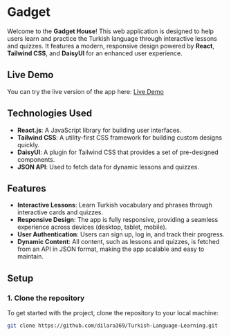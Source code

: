 # Gadget 

Welcome to the **Gadget House**! This web application is designed to help users learn and practice the Turkish language through interactive lessons and quizzes. It features a modern, responsive design powered by **React**, **Tailwind CSS**, and **DaisyUI** for an enhanced user experience.

## Live Demo

You can try the live version of the app here: [Live Demo](https://zippy-cocada-21cef3.netlify.app/)

## Technologies Used

- **React.js**: A JavaScript library for building user interfaces.
- **Tailwind CSS**: A utility-first CSS framework for building custom designs quickly.
- **DaisyUI**: A plugin for Tailwind CSS that provides a set of pre-designed components.
- **JSON API**: Used to fetch data for dynamic lessons and quizzes.

## Features

- **Interactive Lessons**: Learn Turkish vocabulary and phrases through interactive cards and quizzes.
- **Responsive Design**: The app is fully responsive, providing a seamless experience across devices (desktop, tablet, mobile).
- **User Authentication**: Users can sign up, log in, and track their progress.
- **Dynamic Content**: All content, such as lessons and quizzes, is fetched from an API in JSON format, making the app scalable and easy to maintain.

## Setup

### 1. Clone the repository
To get started with the project, clone the repository to your local machine:

```bash
git clone https://github.com/dilara369/Turkish-Language-Learning.git
